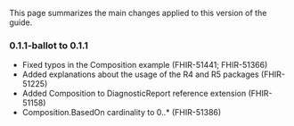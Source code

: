 This page summarizes the main changes applied to this version of the guide.


### 0.1.1-ballot to 0.1.1

* Fixed typos in the Composition example (FHIR-51441; FHIR-51366)
* Added explanations about the usage of the R4 and R5 packages (FHIR-51225)
* Added Composition to DiagnosticReport reference extension (FHIR-51158)
* Composition.BasedOn cardinality to 0..* (FHIR-51386)